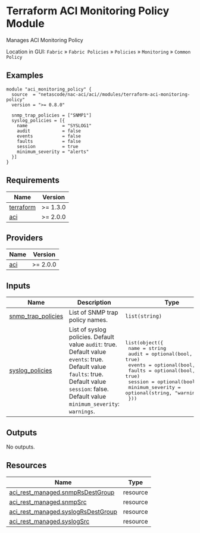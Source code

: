 <!-- BEGIN_TF_DOCS -->
# Terraform ACI Monitoring Policy Module

Manages ACI Monitoring Policy

Location in GUI:
`Fabric` » `Fabric Policies` » `Policies` » `Monitoring` » `Common Policy`

## Examples

```hcl
module "aci_monitoring_policy" {
  source  = "netascode/nac-aci/aci//modules/terraform-aci-monitoring-policy"
  version = ">= 0.8.0"

  snmp_trap_policies = ["SNMP1"]
  syslog_policies = [{
    name             = "SYSLOG1"
    audit            = false
    events           = false
    faults           = false
    session          = true
    minimum_severity = "alerts"
  }]
}
```

## Requirements

| Name | Version |
|------|---------|
| <a name="requirement_terraform"></a> [terraform](#requirement\_terraform) | >= 1.3.0 |
| <a name="requirement_aci"></a> [aci](#requirement\_aci) | >= 2.0.0 |

## Providers

| Name | Version |
|------|---------|
| <a name="provider_aci"></a> [aci](#provider\_aci) | >= 2.0.0 |

## Inputs

| Name | Description | Type | Default | Required |
|------|-------------|------|---------|:--------:|
| <a name="input_snmp_trap_policies"></a> [snmp\_trap\_policies](#input\_snmp\_trap\_policies) | List of SNMP trap policy names. | `list(string)` | `[]` | no |
| <a name="input_syslog_policies"></a> [syslog\_policies](#input\_syslog\_policies) | List of syslog policies. Default value `audit`: true. Default value `events`: true. Default value `faults`: true. Default value `session`: false. Default value `minimum_severity`: `warnings`. | <pre>list(object({<br/>    name             = string<br/>    audit            = optional(bool, true)<br/>    events           = optional(bool, true)<br/>    faults           = optional(bool, true)<br/>    session          = optional(bool, false)<br/>    minimum_severity = optional(string, "warnings")<br/>  }))</pre> | `[]` | no |

## Outputs

No outputs.

## Resources

| Name | Type |
|------|------|
| [aci_rest_managed.snmpRsDestGroup](https://registry.terraform.io/providers/CiscoDevNet/aci/latest/docs/resources/rest_managed) | resource |
| [aci_rest_managed.snmpSrc](https://registry.terraform.io/providers/CiscoDevNet/aci/latest/docs/resources/rest_managed) | resource |
| [aci_rest_managed.syslogRsDestGroup](https://registry.terraform.io/providers/CiscoDevNet/aci/latest/docs/resources/rest_managed) | resource |
| [aci_rest_managed.syslogSrc](https://registry.terraform.io/providers/CiscoDevNet/aci/latest/docs/resources/rest_managed) | resource |
<!-- END_TF_DOCS -->
